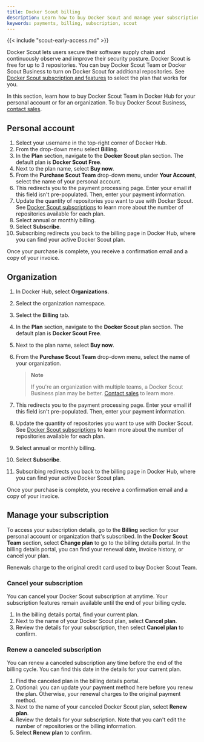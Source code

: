 ```yaml
---
title: Docker Scout billing
description: Learn how to buy Docker Scout and manage your subscription
keywords: payments, billing, subscription, scout
---
```


{{< include "scout-early-access.md" >}}

Docker Scout lets users secure their software supply chain and continuously observe and improve their security posture. Docker Scout is free for up to 3 repositories. You can buy Docker Scout Team or Docker Scout Business to turn on Docker Scout for additional repositories. See [Docker Scout subscription and features](../subscription/scout-details.md) to select the plan that works for you.

In this section, learn how to buy Docker Scout Team in Docker Hub for your personal account or for an organization. To buy Docker Scout Business, [contact sales](https://www.docker.com/products/docker-scout/).

## Personal account

1. Select your username in the top-right corner of Docker Hub.
2. From the drop-down menu select **Billing**.
3. In the **Plan** section, navigate to the **Docker Scout** plan section. The default plan is **Docker Scout Free**. 
4. Next to the plan name, select **Buy now**.
5. From the **Purchase Scout Team** drop-down menu, under **Your Account**, select the name of your personal account.
6. This redirects you to the payment processing page. Enter your email if this field isn't pre-populated. Then, enter your payment information.
7. Update the quantity of repositories you want to use with Docker Scout. See [Docker Scout subscriptions](../subscription/scout-details.md) to learn more about the number of repositories available for each plan.
8. Select annual or monthly billing.
9. Select **Subscribe**.
10. Subscribing redirects you back to the billing page in Docker Hub, where you can find your active Docker Scout plan.

Once your purchase is complete, you receive a confirmation email and a copy of your invoice. 

## Organization

1. In Docker Hub, select **Organizations**. 
2. Select the organization namespace. 
3. Select the **Billing** tab.
4. In the **Plan** section, navigate to the **Docker Scout** plan section. The default plan is **Docker Scout Free**. 
5. Next to the plan name, select **Buy now**.
6. From the **Purchase Scout Team** drop-down menu, select the name of your organization.

    >**Note**
    >
    > If you're an organization with multiple teams, a Docker Scout Business plan may be better. [Contact sales](https://www.docker.com/products/docker-scout/) to learn more.

7. This redirects you to the payment processing page. Enter your email if this field isn't pre-populated. Then, enter your payment information.
8. Update the quantity of repositories you want to use with Docker Scout. See [Docker Scout subscriptions](../subscription/scout-details.md) to learn more about the number of repositories available for each plan.
9. Select annual or monthly billing.
10. Select **Subscribe**.
11. Subscribing redirects you back to the billing page in Docker Hub, where you can find your active Docker Scout plan.

Once your purchase is complete, you receive a confirmation email and a copy of your invoice.

## Manage your subscription

To access your subscription details, go to the **Billing** section for your personal account or organization that's subscribed. In the **Docker Scout Team** section, select **Change plan** to go to the billing details portal. In the billing details portal, you can find your renewal date, invoice history, or cancel your plan.

Renewals charge to the original credit card used to buy Docker Scout Team.

### Cancel your subscription

You can cancel your Docker Scout subscription at anytime. Your subscription features remain available until the end of your billing cycle.

1. In the billing details portal, find your current plan.
2. Next to the name of your Docker Scout plan, select **Cancel plan**.
3. Review the details for your subscription, then select **Cancel plan** to confirm.

### Renew a canceled subscription

You can renew a canceled subscription any time before the end of the billing cycle. You can find this date in the details for your current plan.

1. Find the canceled plan in the billing details portal.
2. Optional: you can update your payment method here before you renew the plan. Otherwise, your renewal charges to the original payment method.
3. Next to the name of your canceled Docker Scout plan, select **Renew plan**.
4. Review the details for your subscription. Note that you can't edit the number of repositories or the billing information.
5. Select **Renew plan** to confirm.

